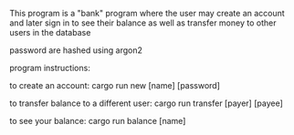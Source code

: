 This program is a "bank" program where the user
may create an account and later sign in to see their
balance as well as transfer money to other users 
in the database

password are hashed using argon2

program instructions:

to create an account:
cargo run new [name] [password]

to transfer balance to a different user:
cargo run transfer [payer] [payee]

to see your balance:
cargo run balance [name]

